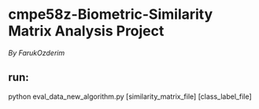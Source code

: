 # cmpe58z-Biometric-Similarity Matrix Analysis Project
_By FarukOzderim_
## run:
python eval_data_new_algorithm.py [similarity_matrix_file] [class_label_file]
